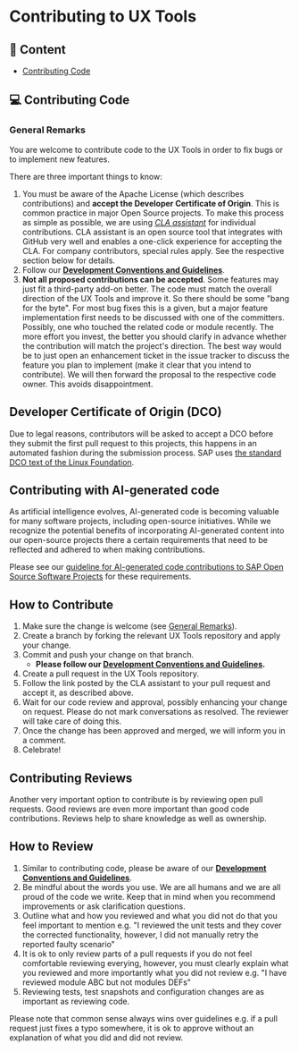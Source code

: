 # Contributing to UX Tools
## 📖 Content

 * [Contributing Code](#how-to-contribute)

## 💻 Contributing Code
### General Remarks
You are welcome to contribute code to the UX Tools in order to fix bugs or to implement new features.

There are three important things to know:

1. You must be aware of the Apache License (which describes contributions) and **accept the Developer Certificate of Origin**. This is common practice in major Open Source projects. To make this process as simple as possible, we are using *[CLA assistant](https://cla-assistant.io/)* for individual contributions. CLA assistant is an open source tool that integrates with GitHub very well and enables a one-click experience for accepting the CLA. For company contributors, special rules apply. See the respective section below for details.
2. Follow our **[Development Conventions and Guidelines](/docs/Guidelines.md)**.
3. **Not all proposed contributions can be accepted**. Some features may just fit a third-party add-on better. The code must match the overall direction of the UX Tools and improve it. So there should be some "bang for the byte". For most bug fixes this is a given, but a major feature implementation first needs to be discussed with one of the committers. Possibly, one who touched the related code or module recently. The more effort you invest, the better you should clarify in advance whether the contribution will match the project's direction. The best way would be to just open an enhancement ticket in the issue tracker to discuss the feature you plan to implement (make it clear that you intend to contribute). We will then forward the proposal to the respective code owner. This avoids disappointment.

## Developer Certificate of Origin (DCO)

Due to legal reasons, contributors will be asked to accept a DCO before they submit the first pull request to this projects, this happens in an automated fashion during the submission process. SAP uses [the standard DCO text of the Linux Foundation](https://developercertificate.org/).

## Contributing with AI-generated code

As artificial intelligence evolves, AI-generated code is becoming valuable for many software projects, including open-source initiatives. While we recognize the potential benefits of incorporating AI-generated content into our open-source projects there a certain requirements that need to be reflected and adhered to when making contributions.

Please see our [guideline for AI-generated code contributions to SAP Open Source Software Projects](https://github.com/SAP/.github/blob/main/CONTRIBUTING_USING_GENAI.md) for these requirements.

## How to Contribute
1. Make sure the change is welcome (see [General Remarks](#general-remarks)).
1. Create a branch by forking the relevant UX Tools repository and apply your change.
1. Commit and push your change on that branch.
    - **Please follow our [Development Conventions and Guidelines](/docs/Guidelines.md).**
1. Create a pull request in the UX Tools repository.
1. Follow the link posted by the CLA assistant to your pull request and accept it, as described above.
1. Wait for our code review and approval, possibly enhancing your change on request. Please do not mark conversations as resolved. The reviewer will take care of doing this.
1. Once the change has been approved and merged, we will inform you in a comment.
1. Celebrate!

## Contributing Reviews
Another very important option to contribute is by reviewing open pull requests. Good reviews are even more important than good code contributions. Reviews help to share knowledge as well as ownership.

## How to Review
1. Similar to contributing code, please be aware of our **[Development Conventions and Guidelines](/docs/Guidelines.md)**.
2. Be mindful about the words you use. We are all humans and we are all proud of the code we write. Keep that in mind when you recommend improvements or ask clarification questions.
3. Outline what and how you reviewed and what you did not do that you feel important to mention e.g. "I reviewed the unit tests and they cover the corrected functionality, however, I did not manually retry the reported faulty scenario"
4. It is ok to only review parts of a pull requests if you do not feel comfortable reviewing everying, however, you must clearly explain what you reviewed and more importantly what you did not review e.g. "I have reviewed module ABC but not modules DEFs"
5. Reviewing tests, test snapshots and configuration changes are as important as reviewing code.

Please note that common sense always wins over guidelines e.g. if a pull request just fixes a typo somewhere, it is ok to approve without an explanation of what you did and did not review.
